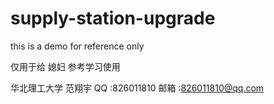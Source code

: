 # supply-station-upgrade
this is a demo for reference only

仅用于给 媳妇 参考学习使用

华北理工大学	 范翔宇
QQ				:826011810
邮箱			:826011810@qq.com
